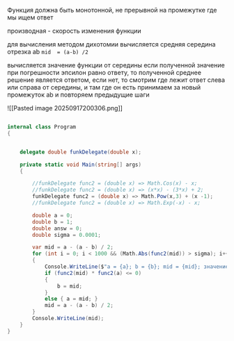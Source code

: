 Функция должна быть монотонной, не прерывной на промежутке где мы ищем ответ

производная - скорость изменения функции

для вычисления методом дихотомии
вычисляется средняя середина отрезка ab  `mid  = (a-b) /2`

вычисляется значение функции от середины
если полученной значение при погрешности эпсилон равно ответу, то полученной среднее решение является ответом, если нет, то смотрим где лежит ответ слева или справа от середины, и там где он есть принимаем за новый промежуток ab и повторяем предыдущие шаги

![[Pasted image 20250917200306.png]]

```cs

internal class Program
{


    delegate double funkDelegate(double x);

    private static void Main(string[] args)
    {

        //funkDelegate func2 = (double x) => Math.Cos(x) - x; 
        //funkDelegate func2 = (double x) => (x*x) - (3*x) + 2;
        funkDelegate func2 = (double x) => Math.Pow(x,3) + (x -1);
        //funkDelegate func2 = (double x) => Math.Exp(-x) - x;

        double a = 0;
        double b = 1;
        double answ = 0;
        double sigma = 0.0001;

        var mid = a - (a - b) / 2;
        for (int i = 0; i < 1000 && (Math.Abs(func2(mid)) > sigma); i++)
        {
            Console.WriteLine($"a = {a}; b = {b}; mid = {mid}; значение F = {func2(mid)}; шаг = {i + 1}");
            if (func2(mid) * func2(a) <= 0)
            {
                b = mid;
            }
            else { a = mid; }
            mid = a - (a - b) / 2;
        }
        Console.WriteLine(mid);
    }
}
```
